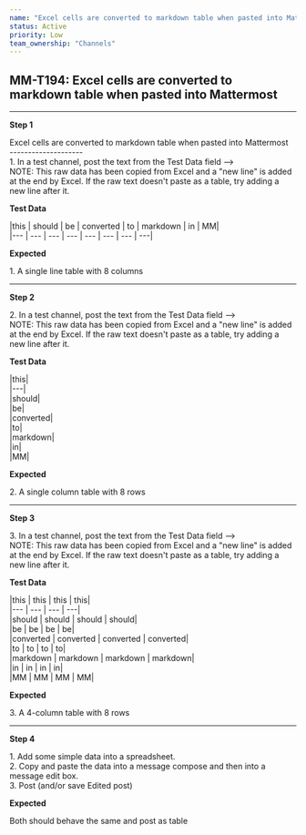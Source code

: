 ```yaml
---
name: "Excel cells are converted to markdown table when pasted into Mattermost"
status: Active
priority: Low
team_ownership: "Channels"
---
```


## MM-T194: Excel cells are converted to markdown table when pasted into Mattermost

---

**Step 1**

Excel cells are converted to markdown table when pasted into Mattermost\
\--------------------\
1\. In a test channel, post the text from the Test Data field -->\
NOTE: This raw data has been copied from Excel and a "new line" is added at the end by Excel. If the raw text doesn't paste as a table, try adding a new line after it.

**Test Data**

|this | should | be | converted | to | markdown | in | MM|\
\|--- | --- | --- | --- | --- | --- | --- | ---|

**Expected**

1\. A single line table with 8 columns

---

**Step 2**

2\. In a test channel, post the text from the Test Data field -->\
NOTE: This raw data has been copied from Excel and a "new line" is added at the end by Excel. If the raw text doesn't paste as a table, try adding a new line after it.

**Test Data**

|this|\
\|---|\
|should|\
|be|\
|converted|\
|to|\
|markdown|\
|in|\
|MM|

**Expected**

2\. A single column table with 8 rows

---

**Step 3**

3\. In a test channel, post the text from the Test Data field -->\
NOTE: This raw data has been copied from Excel and a "new line" is added at the end by Excel. If the raw text doesn't paste as a table, try adding a new line after it.

**Test Data**

|this | this | this | this|\
\|--- | --- | --- | ---|\
|should | should | should | should|\
|be | be | be | be|\
|converted | converted | converted | converted|\
|to | to | to | to|\
|markdown | markdown | markdown | markdown|\
|in | in | in | in|\
|MM | MM | MM | MM|

**Expected**

3\. A 4-column table with 8 rows

---

**Step 4**

1\. Add some simple data into a spreadsheet.\
2\. Copy and paste the data into a message compose and then into a message edit box.\
3\. Post (and/or save Edited post)

**Expected**

Both should behave the same and post as table 
